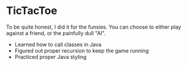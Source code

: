 # TicTacToe
To be quite honest, I did it for the funsies. You can choose to either play against a friend, or the painfully dull "AI". 
- Learned how to call classes in Java
- Figured out proper recursion to keep the game running 
- Practiced proper Java styling
